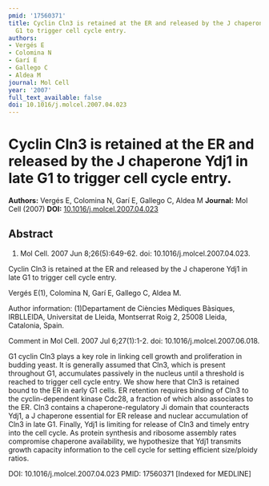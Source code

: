 ```yaml
---
pmid: '17560371'
title: Cyclin Cln3 is retained at the ER and released by the J chaperone Ydj1 in late
  G1 to trigger cell cycle entry.
authors:
- Vergés E
- Colomina N
- Garí E
- Gallego C
- Aldea M
journal: Mol Cell
year: '2007'
full_text_available: false
doi: 10.1016/j.molcel.2007.04.023
---
```


# Cyclin Cln3 is retained at the ER and released by the J chaperone Ydj1 in late G1 to trigger cell cycle entry.
**Authors:** Vergés E, Colomina N, Garí E, Gallego C, Aldea M
**Journal:** Mol Cell (2007)
**DOI:** [10.1016/j.molcel.2007.04.023](https://doi.org/10.1016/j.molcel.2007.04.023)

## Abstract

1. Mol Cell. 2007 Jun 8;26(5):649-62. doi: 10.1016/j.molcel.2007.04.023.

Cyclin Cln3 is retained at the ER and released by the J chaperone Ydj1 in late 
G1 to trigger cell cycle entry.

Vergés E(1), Colomina N, Garí E, Gallego C, Aldea M.

Author information:
(1)Departament de Ciències Mèdiques Bàsiques, IRBLLEIDA, Universitat de Lleida, 
Montserrat Roig 2, 25008 Lleida, Catalonia, Spain.

Comment in
    Mol Cell. 2007 Jul 6;27(1):1-2. doi: 10.1016/j.molcel.2007.06.018.

G1 cyclin Cln3 plays a key role in linking cell growth and proliferation in 
budding yeast. It is generally assumed that Cln3, which is present throughout 
G1, accumulates passively in the nucleus until a threshold is reached to trigger 
cell cycle entry. We show here that Cln3 is retained bound to the ER in early G1 
cells. ER retention requires binding of Cln3 to the cyclin-dependent kinase 
Cdc28, a fraction of which also associates to the ER. Cln3 contains a 
chaperone-regulatory Ji domain that counteracts Ydj1, a J chaperone essential 
for ER release and nuclear accumulation of Cln3 in late G1. Finally, Ydj1 is 
limiting for release of Cln3 and timely entry into the cell cycle. As protein 
synthesis and ribosome assembly rates compromise chaperone availability, we 
hypothesize that Ydj1 transmits growth capacity information to the cell cycle 
for setting efficient size/ploidy ratios.

DOI: 10.1016/j.molcel.2007.04.023
PMID: 17560371 [Indexed for MEDLINE]
